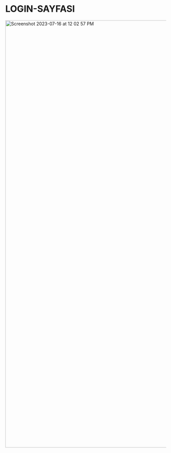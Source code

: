 # LOGIN-SAYFASI
<img width="1337" alt="Screenshot 2023-07-16 at 12 02 57 PM" src="https://github.com/sevketugurel/LOGIN-SAYFASI/assets/118289177/682d4a0a-01f6-4dec-ad84-b9e9cbc120a7">

